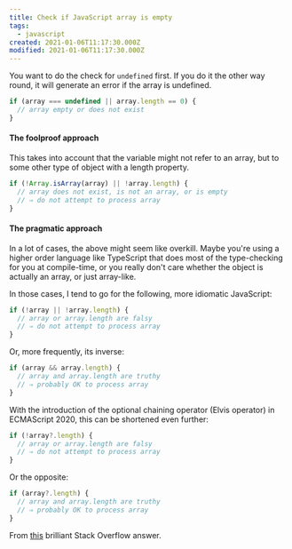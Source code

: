 ```yaml
---
title: Check if JavaScript array is empty
tags:
  - javascript
created: 2021-01-06T11:17:30.000Z
modified: 2021-01-06T11:17:30.000Z
---
```


You want to do the check for `undefined` first. If you do it the other way round, it will generate an error if the array is undefined.

```js
if (array === undefined || array.length == 0) {
  // array empty or does not exist
}
```

#### The foolproof approach

This takes into account that the variable might not refer to an array, but to some other type of object with a length property.

```js
if (!Array.isArray(array) || !array.length) {
  // array does not exist, is not an array, or is empty
  // ⇒ do not attempt to process array
}
```

#### The pragmatic approach

In a lot of cases, the above might seem like overkill. Maybe you're using a higher order language like TypeScript that does most of the type-checking for you at compile-time, or you really don't care whether the object is actually an array, or just array-like.

In those cases, I tend to go for the following, more idiomatic JavaScript:

```js
if (!array || !array.length) {
  // array or array.length are falsy
  // ⇒ do not attempt to process array
}
```

Or, more frequently, its inverse:

```js
if (array && array.length) {
  // array and array.length are truthy
  // ⇒ probably OK to process array
}
```

With the introduction of the optional chaining operator (Elvis operator) in ECMAScript 2020, this can be shortened even further:

```js
if (!array?.length) {
  // array or array.length are falsy
  // ⇒ do not attempt to process array
}
```

Or the opposite:

```js
if (array?.length) {
  // array and array.length are truthy
  // ⇒ probably OK to process array
}
```

From [this](https://stackoverflow.com/a/24403771/91359) brilliant Stack Overflow answer.
